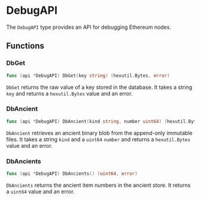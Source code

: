 # DebugAPI

The `DebugAPI` type provides an API for debugging Ethereum nodes.

## Functions

### DbGet

```go
func (api *DebugAPI) DbGet(key string) (hexutil.Bytes, error)
```

`DbGet` returns the raw value of a key stored in the database. It takes a string `key` and returns a `hexutil.Bytes` value and an error.

### DbAncient

```go
func (api *DebugAPI) DbAncient(kind string, number uint64) (hexutil.Bytes, error)
```

`DbAncient` retrieves an ancient binary blob from the append-only immutable files. It takes a string `kind` and a `uint64` `number` and returns a `hexutil.Bytes` value and an error.

### DbAncients

```go
func (api *DebugAPI) DbAncients() (uint64, error)
```

`DbAncients` returns the ancient item numbers in the ancient store. It returns a `uint64` value and an error.